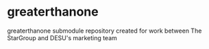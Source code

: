 greaterthanone
==============

greaterthanone submodule repository created for work between The StarGroup and DESU's marketing team

